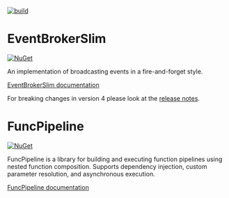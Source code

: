 [![build](https://github.com/petar-m/EventBrokerSlim/actions/workflows/build.yml/badge.svg)](https://github.com/petar-m/EventBrokerSlim/actions)

# EventBrokerSlim  

[![NuGet](https://img.shields.io/nuget/v/M.EventBrokerSlim.svg)](https://www.nuget.org/packages/M.EventBrokerSlim)    

An implementation of broadcasting events in a fire-and-forget style.  

[EventBrokerSlim documentation](EventBrokerSlim/ReadMe.md)

For breaking changes in version 4 please look at the [release notes](https://github.com/petar-m/EventBrokerSlim/releases/tag/EventBrokerSlim_v4.0.0).

# FuncPipeline

[![NuGet](https://img.shields.io/nuget/v/FuncPipeline.svg)](https://www.nuget.org/packages/FuncPipeline)    

FuncPipeline is a library for building and executing function pipelines using nested function composition. Supports dependency injection, custom parameter resolution, and asynchronous execution.

[FuncPipeline documentation](FuncPipeline/ReadMe.md)
